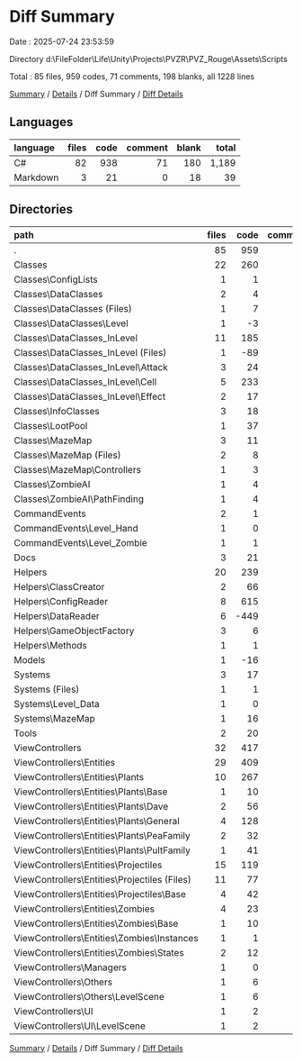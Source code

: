 # Diff Summary

Date : 2025-07-24 23:53:59

Directory d:\\FileFolder\\Life\\Unity\\Projects\\PVZR\\PVZ_Rouge\\Assets\\Scripts

Total : 85 files,  959 codes, 71 comments, 198 blanks, all 1228 lines

[Summary](results.md) / [Details](details.md) / Diff Summary / [Diff Details](diff-details.md)

## Languages
| language | files | code | comment | blank | total |
| :--- | ---: | ---: | ---: | ---: | ---: |
| C# | 82 | 938 | 71 | 180 | 1,189 |
| Markdown | 3 | 21 | 0 | 18 | 39 |

## Directories
| path | files | code | comment | blank | total |
| :--- | ---: | ---: | ---: | ---: | ---: |
| . | 85 | 959 | 71 | 198 | 1,228 |
| Classes | 22 | 260 | 11 | 39 | 310 |
| Classes\\ConfigLists | 1 | 1 | 0 | 0 | 1 |
| Classes\\DataClasses | 2 | 4 | 0 | 1 | 5 |
| Classes\\DataClasses (Files) | 1 | 7 | 0 | 0 | 7 |
| Classes\\DataClasses\\Level | 1 | -3 | 0 | 1 | -2 |
| Classes\\DataClasses_InLevel | 11 | 185 | 9 | 21 | 215 |
| Classes\\DataClasses_InLevel (Files) | 1 | -89 | -6 | -20 | -115 |
| Classes\\DataClasses_InLevel\\Attack | 3 | 24 | 1 | 3 | 28 |
| Classes\\DataClasses_InLevel\\Cell | 5 | 233 | 14 | 35 | 282 |
| Classes\\DataClasses_InLevel\\Effect | 2 | 17 | 0 | 3 | 20 |
| Classes\\InfoClasses | 3 | 18 | 0 | 1 | 19 |
| Classes\\LootPool | 1 | 37 | 0 | 8 | 45 |
| Classes\\MazeMap | 3 | 11 | 2 | 7 | 20 |
| Classes\\MazeMap (Files) | 2 | 8 | 2 | 5 | 15 |
| Classes\\MazeMap\\Controllers | 1 | 3 | 0 | 2 | 5 |
| Classes\\ZombieAI | 1 | 4 | 0 | 1 | 5 |
| Classes\\ZombieAI\\PathFinding | 1 | 4 | 0 | 1 | 5 |
| CommandEvents | 2 | 1 | -1 | 1 | 1 |
| CommandEvents\\Level_Hand | 1 | 0 | -1 | 0 | -1 |
| CommandEvents\\Level_Zombie | 1 | 1 | 0 | 1 | 2 |
| Docs | 3 | 21 | 0 | 18 | 39 |
| Helpers | 20 | 239 | 48 | 53 | 340 |
| Helpers\\ClassCreator | 2 | 66 | 28 | 14 | 108 |
| Helpers\\ConfigReader | 8 | 615 | 33 | 128 | 776 |
| Helpers\\DataReader | 6 | -449 | -14 | -94 | -557 |
| Helpers\\GameObjectFactory | 3 | 6 | 1 | 4 | 11 |
| Helpers\\Methods | 1 | 1 | 0 | 1 | 2 |
| Models | 1 | -16 | 1 | 1 | -14 |
| Systems | 3 | 17 | 1 | 3 | 21 |
| Systems (Files) | 1 | 1 | 0 | 1 | 2 |
| Systems\\Level_Data | 1 | 0 | 1 | 0 | 1 |
| Systems\\MazeMap | 1 | 16 | 0 | 2 | 18 |
| Tools | 2 | 20 | 10 | 6 | 36 |
| ViewControllers | 32 | 417 | 1 | 77 | 495 |
| ViewControllers\\Entities | 29 | 409 | 1 | 76 | 486 |
| ViewControllers\\Entities\\Plants | 10 | 267 | 0 | 46 | 313 |
| ViewControllers\\Entities\\Plants\\Base | 1 | 10 | 0 | 1 | 11 |
| ViewControllers\\Entities\\Plants\\Dave | 2 | 56 | 0 | 9 | 65 |
| ViewControllers\\Entities\\Plants\\General | 4 | 128 | 0 | 22 | 150 |
| ViewControllers\\Entities\\Plants\\PeaFamily | 2 | 32 | 0 | 6 | 38 |
| ViewControllers\\Entities\\Plants\\PultFamily | 1 | 41 | 0 | 8 | 49 |
| ViewControllers\\Entities\\Projectiles | 15 | 119 | 0 | 23 | 142 |
| ViewControllers\\Entities\\Projectiles (Files) | 11 | 77 | 0 | 16 | 93 |
| ViewControllers\\Entities\\Projectiles\\Base | 4 | 42 | 0 | 7 | 49 |
| ViewControllers\\Entities\\Zombies | 4 | 23 | 1 | 7 | 31 |
| ViewControllers\\Entities\\Zombies\\Base | 1 | 10 | 1 | 6 | 17 |
| ViewControllers\\Entities\\Zombies\\Instances | 1 | 1 | 0 | 0 | 1 |
| ViewControllers\\Entities\\Zombies\\States | 2 | 12 | 0 | 1 | 13 |
| ViewControllers\\Managers | 1 | 0 | 0 | -1 | -1 |
| ViewControllers\\Others | 1 | 6 | 0 | 3 | 9 |
| ViewControllers\\Others\\LevelScene | 1 | 6 | 0 | 3 | 9 |
| ViewControllers\\UI | 1 | 2 | 0 | -1 | 1 |
| ViewControllers\\UI\\LevelScene | 1 | 2 | 0 | -1 | 1 |

[Summary](results.md) / [Details](details.md) / Diff Summary / [Diff Details](diff-details.md)